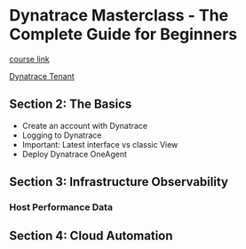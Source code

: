 # Dynatrace Masterclass - The Complete Guide for Beginners

[course link](https://www.udemy.com/course/dynatrace-learning-tutorial)

[Dynatrace Tenant](https://asw86539.live.dynatrace.com/ui/dashboards?gtf=-2h&gf=all)

## Section 2: The Basics

- Create an account with Dynatrace
- Logging to Dynatrace
- Important: Latest interface vs classic View
- Deploy Dynatrace OneAgent

## Section 3: Infrastructure Observability

### Host Performance Data



## Section 4: Cloud Automation
